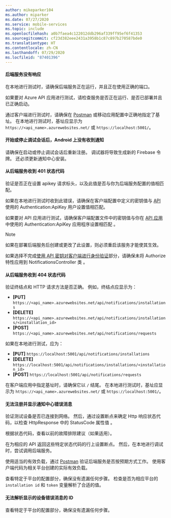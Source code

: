 ```yaml
---
author: mikeparker104
ms.author: miparker
ms.date: 07/27/2020
ms.service: mobile-services
ms.topic: include
ms.openlocfilehash: a0b7faea4c122012ddb296af339ff95ef6f41353
ms.sourcegitcommit: cf23d382eee2431a3958b1c87c897b270587bde0
ms.translationtype: HT
ms.contentlocale: zh-CN
ms.lasthandoff: 07/29/2020
ms.locfileid: "87401396"
---
```

#### <a name="no-response-from-the-backend-service"></a>后端服务没有响应

在本地进行测试时，请确保后端服务正在运行，并且正在使用正确的端口。

如果要对 Azure API 应用进行测试，请检查服务是否正在运行、是否已部署并且已正确启动。

通过客户端进行测试时，请确保在 [Postman](https://www.postman.com/downloads) 或移动应用配置中正确地指定了基址。 在本地进行测试时，基址应显示为 `https://<api_name>.azurewebsites.net/` 或 `https://localhost:5001/`。

#### <a name="not-receiving-notifications-on-android-after-starting-or-stopping-a-debug-session"></a>开始或停止调试会话后，Android 上没有收到通知

请确保在启动或停止调试会话后重新注册。 调试器将导致生成新的 Firebase 令牌。 还必须更新通知中心安装。

#### <a name="receiving-a-401-status-code-from-the-backend-service"></a>从后端服务收到 401 状态代码

验证是否正在设置 apikey 请求标头，以及此值是否与你为后端服务配置的值相匹配。

如果在本地进行测试时收到此错误，请确保在客户端配置中定义的密钥值与 [API](#create-the-api-app) 使用的 Authentication:ApiKey 用户设置值相匹配。

如果要对 API 应用进行测试，请确保客户端配置文件中的密钥值与你在 [API 应用](#create-the-api-app)中使用的 Authentication:ApiKey 应用程序设置相匹配 。

> [!NOTE]
> 如果在部署后端服务后创建或更改了此设置，则必须重启该服务才能使其生效。

如果选择不完成[使用 API 密钥对客户端进行身份验证](#authenticate-clients-using-an-api-key-optional)部分，请确保未将 Authorize 特性应用到 NotificationsController 类 。

#### <a name="receiving-a-404-status-code-from-the-backend-service"></a>从后端服务收到 404 状态代码

验证终结点和 HTTP 请求方法是否正确。 例如，终结点应显示为：

- **[PUT]** `https://<api_name>.azurewebsites.net/api/notifications/installations`
- **[DELETE]** `https://<api_name>.azurewebsites.net/api/notifications/installations/<installation_id>`
- **[POST]** `https://<api_name>.azurewebsites.net/api/notifications/requests`

如果在本地进行测试，应为：

- **[PUT]** `https://localhost:5001/api/notifications/installations`
- **[DELETE]** `https://localhost:5001/api/notifications/installations/<installation_id>`
- **[POST]** `https://localhost:5001/api/notifications/requests`

在客户端应用中指定基址时，请确保它以 `/` 结尾。 在本地进行测试时，基址应显示为 `https://<api_name>.azurewebsites.net/` 或 `https://localhost:5001/`。

#### <a name="unable-to-register-and-a-notification-hub-error-message-is-displayed"></a>无法注册并显示通知中心错误消息

验证测试设备是否已连接到网络。 然后，通过设置断点来确定 Http 响应状态代码，以检查 HttpResponse 中的 StatusCode 属性值 。

根据状态代码，查看以前的故障排除建议（如果适用）。

在为相应的 API 返回这些特定状态代码的行上设置断点。 然后，在本地进行调试时，尝试调用后端服务。

使用适当的有效负载，通过 [Postman](https://www.postman.com/downloads) 验证后端服务是否按预期方式工作。 使用客户端代码为相关平台创建的实际有效负载。

查看特定于平台的配置部分，确保没有遗漏任何步骤。 检查是否为相应平台的 `installation id` 和 `token` 变量解析了合适的值。

#### <a name="unable-to-resolve-an-id-for-the-device-error-message-is-displayed"></a>无法解析显示的设备错误消息的 ID

查看特定于平台的配置部分，确保没有遗漏任何步骤。
